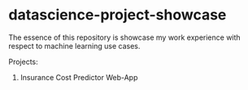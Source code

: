# datascience-project-showcase

The essence of this repository is showcase my work experience with respect to machine learning use cases.

Projects:
1. Insurance Cost Predictor Web-App
